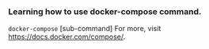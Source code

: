 ### Learning how to use docker-compose command.
`docker-compose` [sub-command]
For more, visit https://docs.docker.com/compose/.